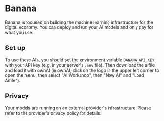 # Banana

[Banana](https://www.banana.dev/) is focused on building the machine learning infrastructure for the digital economy.
You can deploy and run your AI models and only pay for what you use.

## Set up

To use these AIs, you should set the environment variable `BANANA_API_KEY` with your API key (e.g. in your server's `.env` file).
Then download the aifile and load it with ownAI (in ownAI, click on the logo in the upper left corner to open the menu, then select "AI Workshop", then "New AI" and "Load Aifile").

## Privacy

Your models are running on an external provider's infrastructure. Please refer to the provider's privacy policy for details.
